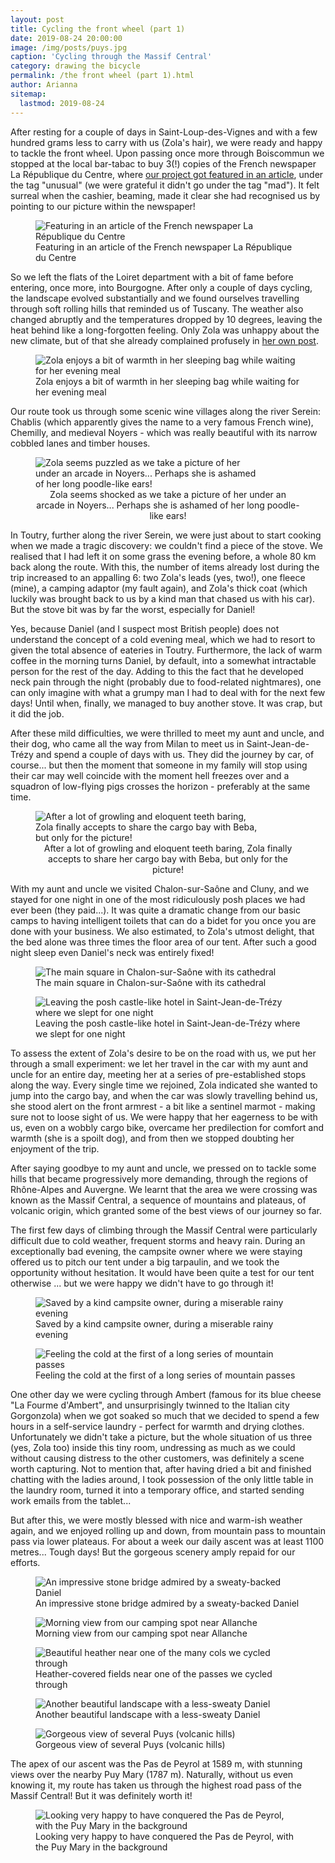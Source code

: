```yaml
---
layout: post
title: Cycling the front wheel (part 1)
date: 2019-08-24 20:00:00
image: /img/posts/puys.jpg
caption: 'Cycling through the Massif Central'
category: drawing the bicycle
permalink: /the front wheel (part 1).html
author: Arianna
sitemap:
  lastmod: 2019-08-24
---
```

After resting for a couple of days in Saint-Loup-des-Vignes and with a few hundred grams less to carry with us (Zola's hair), we were ready and happy to tackle the front wheel. Upon passing once more through Boiscommun we stopped at the local bar-tabac to buy 3(!) copies of the French newspaper La République du Centre, where <a class="special" href="https://www.larep.fr/saint-loup-des-vignes-45340/actualites/plus-de-5-000-km-a-velo-a-travers-l-europe-pour-delivrer-un-message-ecolo_13621093/">our project got featured in an article</a>, under the tag "unusual" (we were grateful it didn't go under the tag "mad"). It felt surreal when the cashier, beaming, made it clear she had recognised us by pointing to our picture within the newspaper!

<figure>
<img class="img-responsive center-block" src=" /img/posts/larep.jpg" alt="Featuring in an article of the French newspaper La République du Centre">
<figcaption>Featuring in an article of the French newspaper La République du Centre</figcaption>
</figure><p></p>

So we left the flats of the Loiret department with a bit of fame before entering, once more, into Bourgogne. After only a couple of days cycling, the landscape evolved substantially and we found ourselves travelling through soft rolling hills that reminded us of Tuscany. The weather also changed abruptly and the temperatures dropped by 10 degrees, leaving the heat behind like a long-forgotten feeling. Only Zola was unhappy about the new climate, but of that she already complained profusely in <a class="special" href="/zola's thoughts.html">her own post</a>.

<figure>
<img class="img-responsive center-block" src=" /img/posts/zola-cold2.jpg" alt="Zola enjoys a bit of warmth in her sleeping bag while waiting for her evening meal">
<figcaption>Zola enjoys a bit of warmth in her sleeping bag while waiting for her evening meal</figcaption>
</figure><p></p>

Our route took us through some scenic wine villages along the river Serein: Chablis (which apparently gives the name to a very famous French wine), Chemilly, and medieval Noyers - which was really beautiful with its narrow cobbled lanes and timber houses.   

<figure>
<img class="img-responsive center-block" src=" /img/posts/noyers.jpg" style="max-width: 360px;" alt="Zola seems puzzled as we take a picture of her under an arcade in Noyers... Perhaps she is ashamed of her long poodle-like ears!">
<figcaption style="text-align: center;">Zola seems shocked as we take a picture of her under an arcade in Noyers... Perhaps she is ashamed of her long poodle-like ears!</figcaption>
</figure><p></p>

In Toutry, further along the river Serein, we were just about to start cooking when we made a tragic discovery: we couldn't find a piece of the stove. We realised that I had left it on some grass the evening before, a whole 80 km back along the route. With this, the number of items already lost during the trip increased to an appalling 6: two Zola's leads (yes, two!), one fleece (mine), a camping adaptor (my fault again), and Zola's thick coat (which luckily was brought back to us by a kind man that chased us with his car). But the stove bit was by far the worst, especially for Daniel!

Yes, because Daniel (and I suspect most British people) does not understand the concept of a cold evening meal, which we had to resort to given the total absence of eateries in Toutry. Furthermore, the lack of warm coffee in the morning turns Daniel, by default, into a somewhat intractable person for the rest of the day. Adding to this the fact that he developed neck pain through the night (probably due to food-related nightmares), one can only imagine with what a grumpy man I had to deal with for the next few days! Until when, finally, we managed to buy another stove. It was crap, but it did the job. 

After these mild difficulties, we were thrilled to meet my aunt and uncle, and their dog, who came all the way from Milan to meet us in Saint-Jean-de-Trézy and spend a couple of days with us. They did the journey by car, of course... but then the moment that someone in my family will stop using their car may well coincide with the moment hell freezes over and a squadron of low-flying pigs crosses the horizon - preferably at the same time.     

<figure>
<img class="img-responsive center-block" src=" /img/posts/zola-beba.jpg" style="max-width: 360px;" alt="After a lot of growling and eloquent teeth baring, Zola finally accepts to share the cargo bay with Beba, but only for the picture!">
<figcaption style="text-align: center;">After a lot of growling and eloquent teeth baring, Zola finally accepts to share her cargo bay with Beba, but only for the picture!</figcaption>
</figure><p></p>

With my aunt and uncle we visited Chalon-sur-Saône and Cluny, and we stayed for one night in one of the most ridiculously posh places we had ever been (they paid...). It was quite a dramatic change from our basic camps to having intelligent toilets that can do a bidet for you once you are done with your business. We also estimated, to Zola's utmost delight, that the bed alone was three times the floor area of our tent. After such a good night sleep even Daniel's neck was entirely fixed!        

<figure>
<img class="img-responsive center-block" src=" /img/posts/chalon.jpg" alt="The main square in Chalon-sur-Saône with its cathedral">
<figcaption>The main square in Chalon-sur-Saône with its cathedral</figcaption>
</figure><p></p>

<figure>
<img class="img-responsive center-block" src=" /img/posts/posh.jpg" alt="Leaving the posh castle-like hotel in Saint-Jean-de-Trézy where we slept for one night">
<figcaption>Leaving the posh castle-like hotel in Saint-Jean-de-Trézy where we slept for one night</figcaption>
</figure><p></p>

To assess the extent of Zola's desire to be on the road with us, we put her through a small experiment: we let her travel in the car with my aunt and uncle for an entire day, meeting her at a series of pre-established stops along the way. Every single time we rejoined, Zola indicated she wanted to jump into the cargo bay, and when the car was slowly travelling behind us, she stood alert on the front armrest - a bit like a sentinel marmot - making sure not to loose sight of us. We were happy that her eagerness to be with us, even on a wobbly cargo bike, overcame her predilection for comfort and warmth (she is a spoilt dog), and from then we stopped doubting her enjoyment of the trip.

After saying goodbye to my aunt and uncle, we pressed on to tackle some hills that became progressively more demanding, through the regions of Rhône-Alpes and Auvergne. We learnt that the area we were crossing was known as the Massif Central, a sequence of mountains and plateaus, of volcanic origin, which granted some of the best views of our journey so far. 

The first few days of climbing through the Massif Central were particularly difficult due to cold weather, frequent storms and heavy rain. During an exceptionally bad evening, the campsite owner where we were staying offered us to pitch our tent under a big tarpaulin, and we took the opportunity without hesitation. It would have been quite a test for our tent otherwise ... but we were happy we didn't have to go through it! 

<figure>
<img class="img-responsive center-block" src=" /img/posts/camp-wet.jpg" alt="Saved by a kind campsite owner, during a miserable rainy evening">
<figcaption>Saved by a kind campsite owner, during a miserable rainy evening</figcaption>
</figure><p></p>

<figure>
<img class="img-responsive center-block" src=" /img/posts/col.jpg" alt="Feeling the cold at the first of a long series of mountain passes">
<figcaption>Feeling the cold at the first of a long series of mountain passes</figcaption>
</figure><p></p>

One other day we were cycling through Ambert (famous for its blue cheese "La Fourme d'Ambert", and unsurprisingly twinned to the Italian city Gorgonzola) when we got soaked so much that we decided to spend a few hours in a self-service laundry - perfect for warmth and drying clothes. Unfortunately we didn't take a picture, but the whole situation of us three (yes, Zola too) inside this tiny room, undressing as much as we could without causing distress to the other customers, was definitely a scene worth capturing. Not to mention that, after having dried a bit and finished chatting with the ladies around, I took possession of the only little table in the laundry room, turned it into a temporary office, and started sending work emails from the tablet... 

But after this, we were mostly blessed with nice and warm-ish weather again, and we enjoyed rolling up and down, from mountain pass to mountain pass via lower plateaus. For about a week our daily ascent was at least 1100 metres... Tough days! But the gorgeous scenery amply repaid for our efforts.

<figure>
<img class="img-responsive center-block" src=" /img/posts/sweaty.jpg" alt="An impressive stone bridge admired by a sweaty-backed Daniel">
<figcaption>An impressive stone bridge admired by a sweaty-backed Daniel</figcaption>
</figure><p></p>

<figure>
<img class="img-responsive center-block" src=" /img/posts/morning.jpg" alt="Morning view from our camping spot near Allanche">
<figcaption>Morning view from our camping spot near Allanche</figcaption>
</figure><p></p>

<figure>
<img class="img-responsive center-block" src=" /img/posts/erica.jpg" alt="Beautiful heather near one of the many cols we cycled through">
<figcaption>Heather-covered fields near one of the passes we cycled through</figcaption>
</figure><p></p>

<figure>
<img class="img-responsive center-block" src=" /img/posts/landscape-massif.jpg" alt="Another beautiful landscape with a less-sweaty Daniel">
<figcaption>Another beautiful landscape with a less-sweaty Daniel</figcaption>
</figure><p></p>

<figure>
<img class="img-responsive center-block" src=" /img/posts/massif.jpg" alt="Gorgeous view of several Puys (volcanic hills)">
<figcaption>Gorgeous view of several Puys (volcanic hills)</figcaption>
</figure><p></p>

The apex of our ascent was the Pas de Peyrol at 1589 m, with stunning views over the nearby Puy Mary (1787 m). Naturally, without us even knowing it, my route has taken us through the highest road pass of the Massif Central! But it was definitely worth it!

<figure>
<img class="img-responsive center-block" src=" /img/posts/puy-mary.jpg" alt="Looking very happy to have conquered the Pas de Peyrol, with the Puy Mary in the background">
<figcaption>Looking very happy to have conquered the Pas de Peyrol, with the Puy Mary in the background</figcaption>
</figure><p></p>



